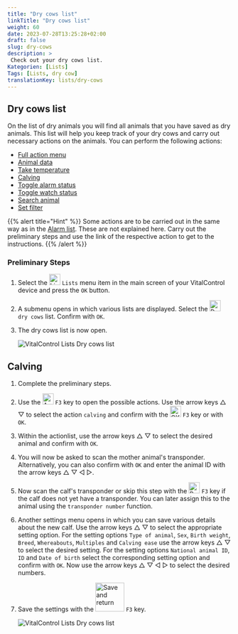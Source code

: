 ```yaml
---
title: "Dry cows list"
linkTitle: "Dry cows list"
weight: 60
date: 2023-07-28T13:25:28+02:00
draft: false
slug: dry-cows
description: >
 Check out your dry cows list.
Kategorien: [Lists]
Tags: [Lists, dry cow]
translationKey: lists/dry-cows
---
```

## Dry cows list

On the list of dry animals you will find all animals that you have saved as dry animals. This list will help you keep track of your dry cows and carry out necessary actions on the animals. You can perform the following actions:

- [Full action menu](../alarm/#full-action-menu)
- [Animal data](../alarm/#animal-data)
- [Take temperature](../alarm/#take-temperature)
- [Calving](#calving)
- [Toggle alarm status](../on-watch/#toggle-alarm-status)
- [Toggle watch status](../alarm/#toggle-watch-status)
- [Search animal](../alarm/#search-animal)
- [Set filter](../alarm/#set-filter)

{{% alert title="Hint" %}}
Some actions are to be carried out in the same way as in the [Alarm list](../alarm). These are not explained here. Carry out the preliminary steps and use the link of the respective action to get to the instructions.
{{% /alert %}}

### Preliminary Steps

1. Select the <img src="/icons/listen.svg" width="25" align="bottom" alt="Lists" /> `Lists` menu item in the main screen of your VitalControl device and press the `OK` button.

2. A submenu opens in which various lists are displayed. Select the <img src="/icons/drycows.svg" width="25" align="bottom" alt="Dry-Cows" /> `dry cows` list. Confirm with `OK`.

3. The dry cows list is now open.

   ![VitalControl Lists Dry cows list](../images/firststeps5.png "Preliminary Steps")

## Calving

1. Complete the preliminary steps.

2. Use the <img src="/icons/animalhistorysettings.svg" width="25" align="bottom" alt="Actions" /> `F3` key to open the possible actions. Use the arrow keys △ ▽ to select the action `calving` and confirm with the <img src="/icons/ok.svg" width="25" align="bottom" alt="OK" /> `F3` key or with `OK`.

3. Within the actionlist, use the arrow keys △ ▽ to select the desired animal and confirm with `OK`.

4. You will now be asked to scan the mother animal's transponder. Alternatively, you can also confirm with `OK` and enter the animal ID with the arrow keys △ ▽ ◁ ▷.

5. Now scan the calf's transponder or skip this step with the <img src="/icons/break.svg" width="25" align="bottom" alt="Break" /> `F3` key if the calf does not yet have a transponder. You can later assign this to the animal using the `transponder number` function.

6. Another settings menu opens in which you can save various details about the new calf. Use the arrow keys △ ▽ to select the appropriate setting option. For the setting options `Type of animal`, `Sex`, `Birth weight`, `Breed`, `Whereabouts`, `Multiples` and `Calving ease` use the arrow keys △ ▽ to select the desired setting. For the setting options `National animal ID`, `ID` and `Date of birth` select the corresponding setting option and confirm with `OK`. Now use the arrow keys △ ▽ ◁ ▷ to select the desired numbers.

7. Save the settings with the <img src="/icons/footer/save_exit.svg" width="65" align="bottom" alt="Save and return" /> `F3` key.

   ![VitalControl Lists Dry cows list](../images/calving.png "Calving")